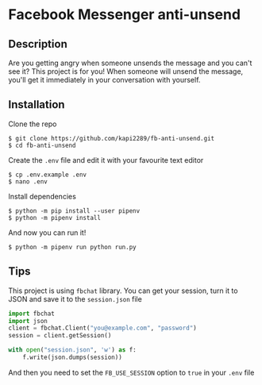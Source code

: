 # Facebook Messenger anti-unsend

## Description
Are you getting angry when someone unsends the message and you can't see it? This project is for you! When someone will unsend the message, you'll get it immediately in your conversation with yourself.

## Installation
Clone the repo
```console
$ git clone https://github.com/kapi2289/fb-anti-unsend.git
$ cd fb-anti-unsend
```

Create the `.env` file and edit it with your favourite text editor
```console
$ cp .env.example .env
$ nano .env
```

Install dependencies
```console
$ python -m pip install --user pipenv
$ python -m pipenv install
```

And now you can run it!
```console
$ python -m pipenv run python run.py
```

## Tips
This project is using `fbchat` library. You can get your session, turn it to JSON and save it to the `session.json` file
```python
import fbchat
import json
client = fbchat.Client("you@example.com", "password")
session = client.getSession()

with open("session.json", 'w') as f:
	f.write(json.dumps(session))
```

And then you need to set the `FB_USE_SESSION` option to `true` in your `.env` file


